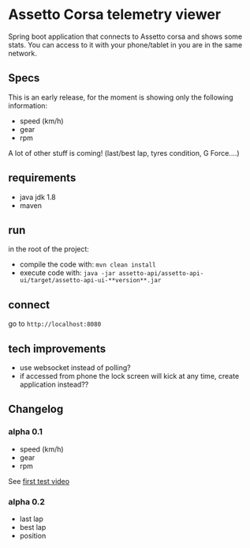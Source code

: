 # Assetto Corsa telemetry viewer

Spring boot application that connects to Assetto corsa and shows some stats.
You can access to it with your phone/tablet in you are in the same network.

## Specs
This is an early release, for the moment is showing only the following information:
- speed (km/h)
- gear
- rpm

A lot of other stuff is coming! (last/best lap, tyres condition, G Force....)

## requirements
- java jdk 1.8
- maven

## run
in the root of the project:

- compile the code with: ``mvn clean install``
- execute code with: ``java -jar assetto-api/assetto-api-ui/target/assetto-api-ui-**version**.jar``

## connect
go to ``http://localhost:8080``

## tech improvements
- use websocket instead of polling?
- if accessed from phone the lock screen will kick at any time, create application instead??


## Changelog

### alpha 0.1

- speed (km/h)
- gear
- rpm

See [first test video](https://www.youtube.com/watch?v=-9wygRN348g)

### alpha 0.2

- last lap
- best lap
- position
